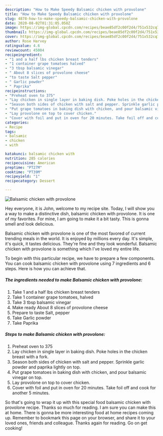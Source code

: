 ```yaml
---
description: "How to Make Speedy Balsamic chicken with provolone"
title: "How to Make Speedy Balsamic chicken with provolone"
slug: 4878-how-to-make-speedy-balsamic-chicken-with-provolone
date: 2020-08-02T01:31:05.058Z
image: https://img-global.cpcdn.com/recipes/beae85df2c00f2d4/751x532cq70/balsamic-chicken-with-provolone-recipe-main-photo.jpg
thumbnail: https://img-global.cpcdn.com/recipes/beae85df2c00f2d4/751x532cq70/balsamic-chicken-with-provolone-recipe-main-photo.jpg
cover: https://img-global.cpcdn.com/recipes/beae85df2c00f2d4/751x532cq70/balsamic-chicken-with-provolone-recipe-main-photo.jpg
author: Rose Harvey
ratingvalue: 4.6
reviewcount: 45004
recipeingredient:
- "1 and a half lbs chicken breast tenders"
- "1 container grape tomatoes halved"
- "3 tbsp balsamic vinegar"
- " About 8 slices of provolone cheese"
- "to taste Salt pepper"
- " Garlic powder"
- " Paprika"
recipeinstructions:
- "Preheat oven to 375"
- "Lay chicken in single layer in baking dish. Poke holes in the chicken breast with a fork."
- "Season both sides of chicken with salt and pepper. Sprinkle garlic powder and paprika lightly on top."
- "Put grape tomatoes in baking dish with chicken, and pour balsamic vinegar on top."
- "Lay provolone on top to cover chicken."
- "Cover with foil and put in oven for 20 minutes. Take foil off and cook for another 5 minutes."
categories:
- Recipe
tags:
- balsamic
- chicken
- with

katakunci: balsamic chicken with 
nutrition: 285 calories
recipecuisine: American
preptime: "PT27M"
cooktime: "PT39M"
recipeyield: "1"
recipecategory: Dessert

---
```



![Balsamic chicken with provolone](https://img-global.cpcdn.com/recipes/beae85df2c00f2d4/751x532cq70/balsamic-chicken-with-provolone-recipe-main-photo.jpg)

Hey everyone, it is John, welcome to my recipe site. Today, I will show you a way to make a distinctive dish, balsamic chicken with provolone. It is one of my favorites. For mine, I am going to make it a bit tasty. This is gonna smell and look delicious.

Balsamic chicken with provolone is one of the most favored of current trending meals in the world. It is enjoyed by millions every day. It's simple, it's quick, it tastes delicious. They're fine and they look wonderful. Balsamic chicken with provolone is something which I've loved my entire life.




To begin with this particular recipe, we have to prepare a few components. You can cook balsamic chicken with provolone using 7 ingredients and 6 steps. Here is how you can achieve that.

<!--inarticleads1-->

##### The ingredients needed to make Balsamic chicken with provolone:

1. Take 1 and a half lbs chicken breast tenders
1. Take 1 container grape tomatoes, halved
1. Take 3 tbsp balsamic vinegar
1. Make ready  About 8 slices of provolone cheese
1. Prepare to taste Salt, pepper
1. Take  Garlic powder
1. Take  Paprika




<!--inarticleads2-->

##### Steps to make Balsamic chicken with provolone:

1. Preheat oven to 375
1. Lay chicken in single layer in baking dish. Poke holes in the chicken breast with a fork.
1. Season both sides of chicken with salt and pepper. Sprinkle garlic powder and paprika lightly on top.
1. Put grape tomatoes in baking dish with chicken, and pour balsamic vinegar on top.
1. Lay provolone on top to cover chicken.
1. Cover with foil and put in oven for 20 minutes. Take foil off and cook for another 5 minutes.




So that's going to wrap it up with this special food balsamic chicken with provolone recipe. Thanks so much for reading. I am sure you can make this at home. There is gonna be more interesting food at home recipes coming up. Remember to bookmark this page on your browser, and share it to your loved ones, friends and colleague. Thanks again for reading. Go on get cooking!

